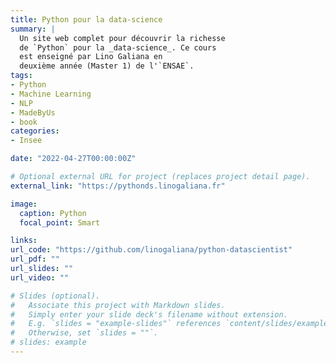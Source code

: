 ```yaml
---
title: Python pour la data-science
summary: |
  Un site web complet pour découvrir la richesse
  de `Python` pour la _data-science_. Ce cours
  est enseigné par Lino Galiana en
  deuxième année (Master 1) de l'`ENSAE`. 
tags:
- Python
- Machine Learning
- NLP
- MadeByUs
- book
categories:
- Insee

date: "2022-04-27T00:00:00Z"

# Optional external URL for project (replaces project detail page).
external_link: "https://pythonds.linogaliana.fr"

image:
  caption: Python
  focal_point: Smart

links:
url_code: "https://github.com/linogaliana/python-datascientist"
url_pdf: ""
url_slides: ""
url_video: ""

# Slides (optional).
#   Associate this project with Markdown slides.
#   Simply enter your slide deck's filename without extension.
#   E.g. `slides = "example-slides"` references `content/slides/example-slides.md`.
#   Otherwise, set `slides = ""`.
# slides: example
---
```


